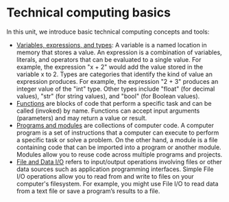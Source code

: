 # Technical computing basics
In this unit, we introduce basic technical computing concepts and tools:

* [Variables, expressions, and types](./types.md): A variable is a named location in memory that stores a value. An expression is a combination of variables, literals, and operators that can be evaluated to a single value. For example, the expression "x + 2" would add the value stored in the variable x to 2. Types are categories that identify the kind of value an expression produces. For example, the expression "2 + 3" produces an integer value of the "int" type. Other types include "float" (for decimal values), "str" (for string values), and "bool" (for Boolean values).
* [Functions](./functions.md) are blocks of code that perform a specific task and can be called (invoked) by name. Functions can accept input arguments (parameters) and may return a value or result.
* [Programs and modules](./programs.md) are collections of computer code. A computer program is a set of instructions that a computer can execute to perform a specific task or solve a problem. On the other hand, a module is a file containing code that can be imported into a program or another module. Modules allow you to reuse code across multiple programs and projects.
* [File and Data I/O](./data-file-io.md) refers to input/output operations involving files or other data sources such as application programming interfaces. Simple File I/O operations allow you to read from and write to files on your computer's filesystem. For example, you might use File I/O to read data from a text file or save a program’s results to a file.